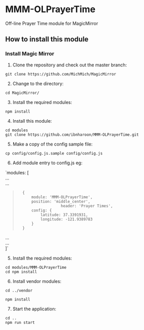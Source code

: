 # MMM-OLPrayerTime
Off-line Prayer Time module for MagicMirror

## How to install this module
### Install Magic Mirror
1. Clone the repository and check out the master branch: 

`git clone https://github.com/MichMich/MagicMirror`
  
2. Change to the directory:

`cd MagicMirror/`
   
3. Install the required modules:

`npm install`

4. Install this module:

`cd modules`  
`git clone https://github.com/ibnharoon/MMM-OLPrayerTime.git`

5. Make a copy of the config sample file:

`cp config/config.js.sample config/config.js`

6. Add module entry to config.js eg:

`modules: [  
...  
...  
> 		{  
>			module: 'MMM-OLPrayerTime',  
>			position: 'middle_center',  
>                        header: 'Prayer Times',  
>			config: {  
>				latitude: 37.3391931,  
>				longitude: -121.9389783  
>			}  
>		}  
...  
...  
]`  

5. Install the required modules:

`cd modules/MMM-OLPrayerTime`  
`cd npm install`

6. Install vendor modules:

`cd ../vendor`

`npm install`

7. Start the application:

`cd ..`  
`npm run start`
